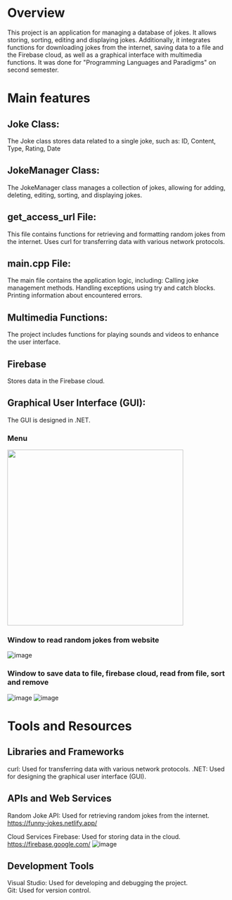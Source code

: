 # Overview
This project is an application for managing a database of jokes. It allows storing, sorting, editing and displaying jokes. Additionally, it integrates
functions for downloading jokes from the internet, saving data to a file and the Firebase cloud, as well as a graphical interface with multimedia functions.
It was done for "Programming Languages and Paradigms" on second semester.

# Main features
## Joke Class:

 The Joke class stores data related to a single joke, such as:
ID, Content, Type, Rating, Date

## JokeManager Class:

The JokeManager class manages a collection of jokes, allowing for adding, deleting, editing, sorting, and displaying jokes.

## get_access_url File:

This file contains functions for retrieving and formatting random jokes from the internet. Uses curl for transferring data with various network protocols.

## main.cpp File:

The main file contains the application logic, including:
Calling joke management methods.
Handling exceptions using try and catch blocks.
Printing information about encountered errors.


## Multimedia Functions:

The project includes functions for playing sounds and videos to enhance the user interface.

## Firebase
Stores data in the Firebase cloud.



## Graphical User Interface (GUI):

The GUI is designed in .NET.

### Menu 
<img src="https://github.com/user-attachments/assets/ca5f7317-d660-466b-bb6d-553392fe0444" width="400">

### Window to read random jokes from website
![image](https://github.com/user-attachments/assets/08334a9d-44aa-42f3-8fc8-ce0eaac5ad87)

### Window to save data to file, firebase cloud, read from file, sort and remove
![image](https://github.com/user-attachments/assets/cad5f5ee-c246-495e-b568-412e843b62a6)
![image](https://github.com/user-attachments/assets/91acb6a0-06ca-4aad-bb82-2f7e4d7a78be)


# Tools and Resources

## Libraries and Frameworks
curl: Used for transferring data with various network protocols.
.NET: Used for designing the graphical user interface (GUI).

## APIs and Web Services
Random Joke API: Used for retrieving random jokes from the internet.
https://funny-jokes.netlify.app/

Cloud Services
Firebase: Used for storing data in the cloud.
https://firebase.google.com/
![image](https://github.com/user-attachments/assets/ce1e9416-2160-48b2-ad27-c0ead7b16fa7)

## Development Tools
Visual Studio: Used for developing and debugging the project.  
Git: Used for version control.


